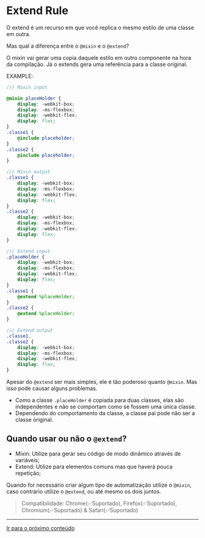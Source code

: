 # Extend Rule

O extend é um recurso em que você replica o mesmo estilo de uma classe em outra.

Mas qual a diferença entre o `@mixin` e o `@extend`?

O mixin vai gerar uma copia daquele estilo em outro componente na hora da compilação.
Já o extends gera uma referência para a classe original.

EXAMPLE:

```scss
/// Mixin input

@mixin placeHolder {
    display: -webkit-box;
    display: -ms-flexbox;
    display: -webkit-flex;
    display: flex;
}
.classe1 {
    @include placeholder;
}
.classe2 {
    @include placeholder;
}

/// Mixin output
.classe1 {
    display: -webkit-box;
    display: -ms-flexbox;
    display: -webkit-flex;
    display: flex;
}
.classe2 {
    display: -webkit-box;
    display: -ms-flexbox;
    display: -webkit-flex;
    display: flex;
}
```

```scss
/// Extend input
.placeHolder {
    display: -webkit-box;
    display: -ms-flexbox;
    display: -webkit-flex;
    display: flex;
}
.classe1 {
    @extend %placeHolder;
}
.classe2 {
    @extend %placeHolder;
}

/// Extend output
.classe1,
.classe2 {
    display: -webkit-box;
    display: -ms-flexbox;
    display: -webkit-flex;
    display: flex;
}
```

Apesar do `@extend` ser mais simples, ele é tão poderoso quanto `@mixin`. Mas isso pode causar alguns problemas.

- Como a classe `.placeHolder` é copiada para duas classes, elas são independentes e não se comportam como se fossem uma única classe.
- Dependendo do comportamento da classe, a classe pai pode não ser a classe original.

## Quando usar ou não o `@extend`?

- Mixin: Utilize para gerar seu código de modo dinâmico através de variáveis;
- Extend: Utilize para elementos comuns mas que haverá pouca repetição;

Quando for necessário criar algum tipo de automatização utilize o `@mixin`, caso contrario utilize o `@extend`, ou até mesmo os dois juntos.

> Compatibilidade: Chrome(✅Suportado), Firefox(✅Suportado), Chromium(✅Suportado) & Safari(✅Suportado)

---

[Ir para o próximo conteúdo](../HasSelector/README.md)
